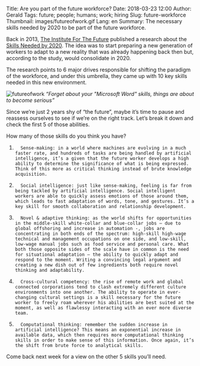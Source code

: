 Title: Are you part of the future workforce?
Date: 2018-03-23 12:00
Author: Gerald
Tags: future; people; humans; work; hiring
Slug: future-workforce
Thumbnail: images/futureofwork.gif
Lang: en
Summary: The necessary skills needed by 2020 to be part of the future workforce.

Back in 2013, [The Institute For The Future](http://www.iftf.org/home/) published a research about the [Skills Needed by 2020](http://cdn.theatlantic.com/static/front/docs/sponsored/phoenix/future_work_skills_2020.pdf). The idea was to start preparing a new generation of workers to adapt to a new reality that was already happening back then but, according to the study, would consolidate in 2020.

The research points to 6 major drives responsible for shifting the paradigm of the workforce, and under this umbrella, they came up with 10 key skills needed in this new environment.

![futureofwork](/images/futureofwork.gif)
_“Forget about your "Microsoft Word" skills, things are about to become serious”_

Since we’re just 2 years shy of “the future”, maybe it’s time to pause and reassess ourselves to see if we’re on the right track. Let’s break it down and check the first 5 of those abilities.

How many of those skills do you think you have?

1.       Sense-making: in a world where machines are evolving in a much faster rate, and hundreds of tasks are being handled by artificial intelligence, it’s a given that the future worker develops a high ability to determine the significance of what is being expressed. Think of this more as critical thinking instead of brute knowledge acquisition.


2.       Social intelligence: just like sense-making, feeling is far from being tackled by artificial intelligence. Social intelligent workers are able to quickly assess emotions of those around them, which leads to fast adaptation of words, tone, and gestures. It’s a key skill for smooth collaboration and relationship development.


3.       Novel & adaptive thinking: as the world shifts for opportunities in the middle-skill white-collar and blue-collar jobs – due to global offshoring and increase in automation -, jobs are concentrating in both ends of the spectrum: high-skill high-wage technical and management occupations on one side, and low-skill, low-wage manual jobs such as food service and personal care. What both those opposite sides of the scale have in common is the need for situational adaptation – the ability to quickly adapt and respond to the moment. Writing a convincing legal argument and creating a new dish out of few ingredients both require novel thinking and adaptability.


4.       Cross-cultural competency: the rise of remote work and global connected corporations tend to clash extremely different culture environments into one another. The ability to operate in ever-changing cultural settings is a skill necessary for the future worker to freely roam wherever his abilities are best suited at the moment, as well as flawlessy interacting with an ever more diverse team.


5.       Computational thinking: remember the sudden increase in artificial intelligence? This means an exponential increase in available data, which then requires more computational thinking skills in order to make sense of this information. Once again, it’s the shift from brute force to analytical skills.
 
 Come back next week for a view on the other 5 skills you’ll need.

